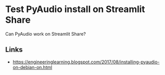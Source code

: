 # Test PyAudio install on Streamlit Share

Can PyAudio work on Streamlit Share?

## Links

* https://engineeringlearning.blogspot.com/2017/08/installing-pyaudio-on-debian-on.html
